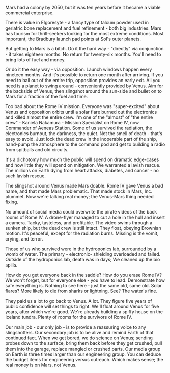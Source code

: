 Mars had a colony by 2050, but it was ten years before it became a viable commercial enterprise.

There is value in Elgoresyte - a fancy type of talcum powder used in geriatric bone replacement and fuel refinement - both big industries. Mars has tourism for thrill-seekers looking for the most extreme conditions. Most important, the Bradbury launch pad points at Sol's outer planets.

But getting to Mars is a bitch. Do it the hard way - "directly" via conjunction - it takes eighteen months. No return for twenty-six months. You'll need to bring lots of fuel and money.

Or do it the easy way - via opposition. Launch windows happen every nineteen months. And it's possible to return one month after arriving. If you need to bail out of the entire trip, opposition provides an early exit. All you need is a planet to swing around - conveniently provided by Venus. Aim for the backside of Venus, then slingshot around the sun-side and bullet on to Mars for a fraction of the fuel and time.

Too bad about the Rome IV mission. Everyone was "super-excited" about Venus and opposition orbits until a solar flare burned out the electronics and killed almost the entire crew. I'm one of the "almost" of "the entire crew" - Kaniela Nakamura - Mission Specialist on Rome IV, now Commander of Aeneas Station. Some of us survived the radiation, the electronics burnout, the darkness, the quiet. Not the smell of death - that's easy to avoid. Just lock the dead crew in the inoperable part of the ship, hand-pump the atmosphere to the command pod and get to building a radio from spitballs and old circuits.

It's a dichotomy how much the public will spend on dramatic edge-cases and how little they will spend on mitigation. We warranted a lavish rescue. The millions on Earth dying from heart attacks, diabetes, and cancer - no such lavish rescue.

The slingshot around Venus made Mars doable. Rome IV gave Venus a bad name, and that made Mars problematic. That made stock in Mars, Inc. plummet. Now we're talking real money; the Venus-Mars thing needed fixing.

No amount of social media could overwrite the pirate videos of the back rooms of Rome IV. A drone-flyer managed to cut a hole in the hull and insert a camera. Tacky, tasteless, and profitable. The video swims through a sunken ship, but the dead crew is still intact. They float, obeying Brownian motion. It's peaceful, except for the radiation burns. Missing is the vomit, crying, and terror.

Those of us who survived were in the hydroponics lab, surrounded by a womb of water. The primary - electronic- shielding overloaded and failed. Outside of the hydroponics lab, death was in days; We cleaned up the bio spills.

How do you get everyone back in the saddle? How do you erase Rome IV? We won't forget, but for everyone else - you have to lead. Demonstrate how safe everything is. Nothing to see here - just the same old, same old. Solar flares? More likely to die from sharks or lightning. See? The water's fine.

They paid us a lot to go back to Venus. A lot. They figure five years of public confidence will set things to right. We'll float around Venus for five years, after which we're good. We're already building a spiffy house on the Iceland tundra. Plenty of rooms for the survivors of Rome IV.

Our main job - our only job - is to provide a reassuring voice to any slingshotters. Our secondary job is to be alive and remind Earth of that continued fact. When we get bored, we do science on Venus; sending probes down to the surface, bring them back before they get crushed, pull them into the garage, replace mangled or crushed parts. Our media group on Earth is three times larger than our engineering group. You can deduce the budget items for engineering versus outreach. Which makes sense; the real money is on Mars, not Venus.
